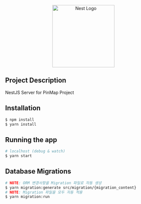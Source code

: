 <p align="center">
  <a href="http://nestjs.com/" target="blank"><img src="https://nestjs.com/img/logo-small.svg" width="200" alt="Nest Logo" /></a>
</p>

## Project Description
NestJS Server for PinMap Project 

## Installation

```bash
$ npm install
$ yarn install 
```

## Running the app

```bash
# localhost (debug & watch)
$ yarn start
```

## Database Migrations
```bash
# NOTE: ORM 변경사항을 Migration 파일로 자동 생성
$ yarn migration:generate src/migration/{migration_content}
# NOTE: Migration 파일을 모두 자동 적용
$ yarn migration:run
```